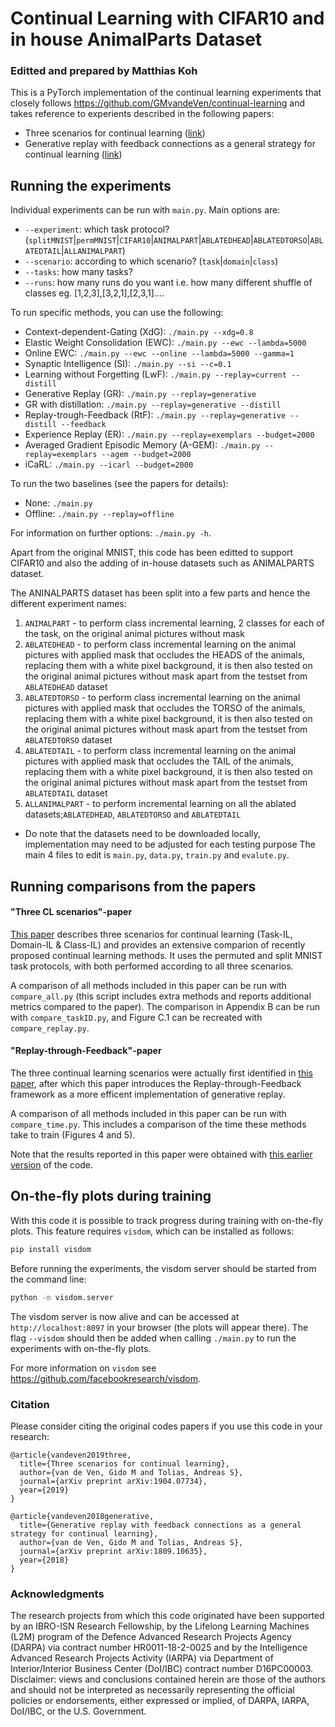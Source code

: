 # Continual Learning with CIFAR10 and in house AnimalParts Dataset
### Editted and prepared by Matthias Koh

This is a PyTorch implementation of the continual learning experiments that closely follows https://github.com/GMvandeVen/continual-learning 
and takes reference to experients described in the following papers:
* Three scenarios for continual learning ([link](https://arxiv.org/abs/1904.07734))
* Generative replay with feedback connections as a general strategy 
for continual learning ([link](https://arxiv.org/abs/1809.10635))

## Running the experiments
Individual experiments can be run with `main.py`. Main options are:
- `--experiment`: which task protocol? (`splitMNIST`|`permMNIST`|`CIFAR10`|`ANIMALPART`|`ABLATEDHEAD`|`ABLATEDTORSO`|`ABLATEDTAIL`|`ALLANIMALPART`)
- `--scenario`: according to which scenario? (`task`|`domain`|`class`)
- `--tasks`: how many tasks?
- `--runs`: how many runs do you want i.e. how many different shuffle of classes eg. [1,2,3],[3,2,1],[2,3,1]....

To run specific methods, you can use the following:
- Context-dependent-Gating (XdG): `./main.py --xdg=0.8`
- Elastic Weight Consolidation (EWC): `./main.py --ewc --lambda=5000`
- Online EWC:  `./main.py --ewc --online --lambda=5000 --gamma=1`
- Synaptic Intelligence (SI): `./main.py --si --c=0.1`
- Learning without Forgetting (LwF): `./main.py --replay=current --distill`
- Generative Replay (GR): `./main.py --replay=generative`
- GR with distillation: `./main.py --replay=generative --distill`
- Replay-trough-Feedback (RtF): `./main.py --replay=generative --distill --feedback`
- Experience Replay (ER): `./main.py --replay=exemplars --budget=2000`
- Averaged Gradient Episodic Memory (A-GEM): `./main.py --replay=exemplars --agem --budget=2000`
- iCaRL: `./main.py --icarl --budget=2000`

To run the two baselines (see the papers for details):
- None: `./main.py`
- Offline: `./main.py --replay=offline`

For information on further options: `./main.py -h`.

Apart from the original MNIST, this code has been editted to support CIFAR10 and also the adding of in-house datasets such as ANIMALPARTS dataset.

The ANINALPARTS dataset has been split into a few parts and hence the different experiment names:
1. `ANIMALPART` - to perform class incremental learning, 2 classes for each of the task, on the original animal pictures without mask
2. `ABLATEDHEAD` - to perform class incremental learning on the animal pictures with applied mask that occludes the HEADS of the animals, replacing them with a white pixel background, it is then also tested on the original animal pictures without mask apart from the testset from `ABLATEDHEAD` dataset
3. `ABLATEDTORSO` - to perform class incremental learning on the animal pictures with applied mask that occludes the TORSO of the animals, replacing them with a white pixel background, it is then also tested on the original animal pictures without mask apart from the testset from `ABLATEDTORSO` dataset
4. `ABLATEDTAIL` - to perform class incremental learning on the animal pictures with applied mask that occludes the TAIL of the animals, replacing them with a white pixel background, it is then also tested on the original animal pictures without mask apart from the testset from `ABLATEDTAIL` dataset
5. `ALLANIMALPART` - to perform incremental learning on all the ablated datasets;`ABLATEDHEAD`, `ABLATEDTORSO` and `ABLATEDTAIL`
* Do note that the datasets need to be downloaded locally, implementation may need to be adjusted for each testing purpose
The main 4 files to edit is `main.py`, `data.py`, `train.py` and `evalute.py`.

## Running comparisons from the papers
#### "Three CL scenarios"-paper
[This paper](https://arxiv.org/abs/1904.07734) describes three scenarios for continual learning (Task-IL, Domain-IL &
Class-IL) and provides an extensive comparion of recently proposed continual learning methods. It uses the permuted and
split MNIST task protocols, with both performed according to all three scenarios.

A comparison of all methods included in this paper can be run with `compare_all.py` (this script includes extra
methods and reports additional metrics compared to the paper). The comparison in Appendix B can be run with
`compare_taskID.py`, and Figure C.1 can be recreated with `compare_replay.py`.

#### "Replay-through-Feedback"-paper
The three continual learning scenarios were actually first identified in [this paper](https://arxiv.org/abs/1809.10635),
after which this paper introduces the Replay-through-Feedback framework as a more efficent implementation of generative
replay. 

A comparison of all methods included in this paper can be run with
`compare_time.py`. This includes a comparison of the time these methods take to train (Figures 4 and 5).

Note that the results reported in this paper were obtained with
[this earlier version](https://github.com/GMvandeVen/continual-learning/tree/9c0ca78f43c29594b376ca59516031fcdaa5d7ba)
of the code. 


## On-the-fly plots during training
With this code it is possible to track progress during training with on-the-fly plots. This feature requires `visdom`, 
which can be installed as follows:
```bash
pip install visdom
```
Before running the experiments, the visdom server should be started from the command line:
```bash
python -m visdom.server
```
The visdom server is now alive and can be accessed at `http://localhost:8097` in your browser (the plots will appear
there). The flag `--visdom` should then be added when calling `./main.py` to run the experiments with on-the-fly plots.

For more information on `visdom` see <https://github.com/facebookresearch/visdom>.


### Citation
Please consider citing the original codes papers if you use this code in your research:
```
@article{vandeven2019three,
  title={Three scenarios for continual learning},
  author={van de Ven, Gido M and Tolias, Andreas S},
  journal={arXiv preprint arXiv:1904.07734},
  year={2019}
}

@article{vandeven2018generative,
  title={Generative replay with feedback connections as a general strategy for continual learning},
  author={van de Ven, Gido M and Tolias, Andreas S},
  journal={arXiv preprint arXiv:1809.10635},
  year={2018}
}
```

### Acknowledgments
The research projects from which this code originated have been supported by an IBRO-ISN Research Fellowship, by the 
Lifelong Learning Machines (L2M) program of the Defence Advanced Research Projects Agency (DARPA) via contract number 
HR0011-18-2-0025 and by the Intelligence Advanced Research Projects Activity (IARPA) via Department of 
Interior/Interior Business Center (DoI/IBC) contract number D16PC00003. Disclaimer: views and conclusions 
contained herein are those of the authors and should not be interpreted as necessarily representing the official
policies or endorsements, either expressed or implied, of DARPA, IARPA, DoI/IBC, or the U.S. Government.
